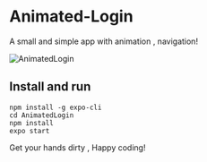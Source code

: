 # Animated-Login

A small and simple app with animation ,  navigation!


![AnimatedLogin](https://github.com/MaeenBadea/AnimatedLogin/blob/master/gifs/record.gif)


## Install and run 
```
npm install -g expo-cli
cd AnimatedLogin
npm install
expo start
```

Get your hands dirty , Happy coding!